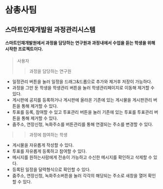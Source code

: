 # 삼총사팀
## 스마트인재개발원 과정관리시스템
#### 스마트인재개발원에서 과정을 담당하는 연구원과 과정내에서 수업을 듣는 학생을 위해 시작한 프로젝트이다.
> 사용자
  >> 과정을 담당하는 연구원
  - 일정관리 버튼을 눌러 일정을 드래그&드롭으로 추가와 제거후 저장이 가능하다.
  - 과정을 그만 둔 학생을 학생관리 버튼을 눌러 학생관리페이지로 이동해 제거할 수 있다.
  - 게시판에 공지를 등록하거나 게시판에 올라온 기존에 있는 게시물을 게시판관리 버튼을 통해 제거할 수 있다.
  - 투표를 등록, 참여할 수 있고 투표관리 버튼을 눌러 기존에 있는 투표를 투표관리 버튼을 통해 제거할 수 있다.
  - 줌주소, 연장신청, 녹화주소를 버튼관리를 통해 연결되는 주소를 변경할 수 있다.
  >> 과정에 참여하는 학생
  - 게시물을 자유롭게 작성할 수 있다.
  - 투표를 자유롭게 등록하고 참여할 수 있다.
  - 메시지를 원하는사람에게 전송이 가능하고 수신한 메시지를 확인하고 삭제할 수 있다.
  - 등록된 일정을 달력형식으로 확인할 수 있다. 
  - 줌주소, 연장신청, 녹화주소버튼을 눌러 각각의 해당되는 주소로 새창을 열어 확인할 수 있다.
